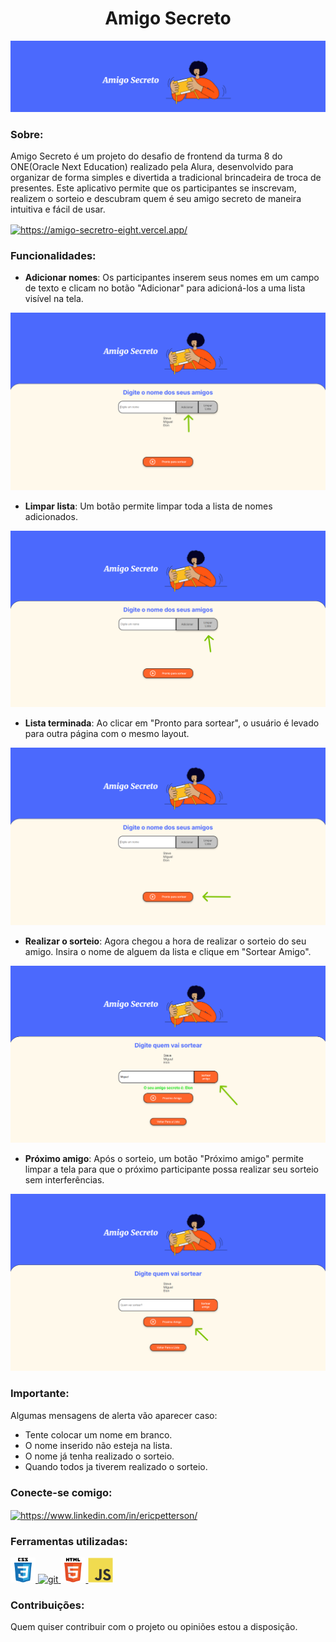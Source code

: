 <h1 align="center">Amigo Secreto</h1>

<img src="./assets/capa.png">



<h3>Sobre:</h3>
<p> Amigo Secreto é um projeto do desafio de frontend da turma 8 do ONE(Oracle Next Education) realizado pela Alura, desenvolvido para organizar de forma simples e divertida a tradicional brincadeira de troca de presentes. Este aplicativo permite que os participantes se inscrevam, realizem o sorteio e descubram quem é seu amigo secreto de maneira intuitiva e fácil de usar.

</p>
<a href="https://amigo-secretro-eight.vercel.app/" target="blank"><img align="center" src="https://img.shields.io/badge/Link_para_testar-green?style=for-the-badge" alt="https://amigo-secretro-eight.vercel.app/" height="30"  /></a>
</p>


<h3>Funcionalidades:</h3>

* **Adicionar nomes**: Os participantes inserem seus nomes em um campo de texto e clicam no botão "Adicionar" para adicioná-los a uma lista visível na tela.

<img src="./assets/adicionar.png">

* **Limpar lista**: Um botão permite limpar toda a lista de nomes adicionados.

<img src="./assets/limpar lista2.png">

* **Lista terminada**: Ao clicar em "Pronto para sortear", o usuário é levado para outra página com o mesmo layout.

<img src="./assets/pronto para sortear.png">

* **Realizar o sorteio**: Agora chegou a hora de realizar o sorteio do seu amigo. Insira o nome de alguem da lista e clique em "Sortear Amigo".

<img src="./assets/sortear.png">

* **Próximo amigo**: Após o sorteio, um botão "Próximo amigo" permite limpar a tela para que o próximo participante possa realizar seu sorteio sem interferências.

<img src="./assets/proximo amigo2.png">

<h3>Importante:</h3>
Algumas mensagens de alerta vão aparecer caso:

* Tente colocar um nome em branco.
* O nome inserido não esteja na lista.
* O nome já tenha realizado o sorteio.
* Quando todos ja tiverem realizado o sorteio.




<h3 align="left">Conecte-se comigo:</h3>
<p align="left">
<a href="https://www.linkedin.com/in/ericpetterson/" target="blank"><img align="center" src="https://raw.githubusercontent.com/rahuldkjain/github-profile-readme-generator/master/src/images/icons/Social/linked-in-alt.svg" alt="https://www.linkedin.com/in/ericpetterson/" height="30" width="40" /></a>
</p>

<h3 align="left">Ferramentas utilizadas:</h3>
<p align="left"> <a href="https://www.w3schools.com/css/" target="_blank" rel="noreferrer"> <img src="https://raw.githubusercontent.com/devicons/devicon/master/icons/css3/css3-original-wordmark.svg" alt="css3" width="40" height="40"/> </a> <a href="https://git-scm.com/" target="_blank" rel="noreferrer"> <img src="https://www.vectorlogo.zone/logos/git-scm/git-scm-icon.svg" alt="git" width="40" height="40"/> </a> <a href="https://www.w3.org/html/" target="_blank" rel="noreferrer"> <img src="https://raw.githubusercontent.com/devicons/devicon/master/icons/html5/html5-original-wordmark.svg" alt="html5" width="40" height="40"/> </a> <a href="https://developer.mozilla.org/en-US/docs/Web/JavaScript" target="_blank" rel="noreferrer"> <img src="https://raw.githubusercontent.com/devicons/devicon/master/icons/javascript/javascript-original.svg" alt="javascript" width="40" height="40"/> </a> </p>

### Contribuições:
Quem quiser contribuir com o projeto ou opiniões estou a disposição.
